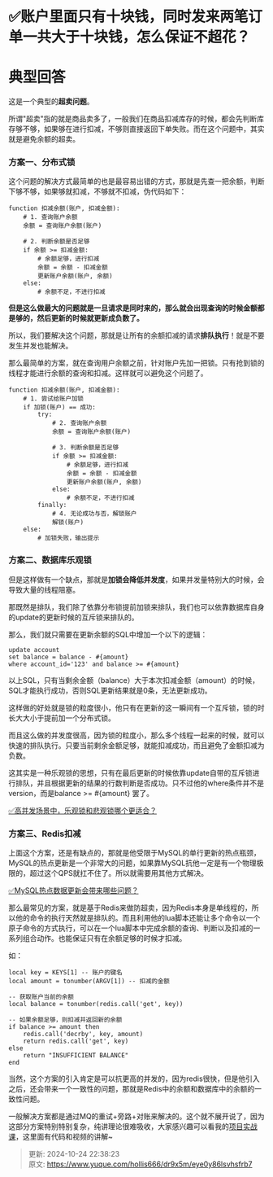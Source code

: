 # ✅账户里面只有十块钱，同时发来两笔订单一共大于十块钱，怎么保证不超花？

# 典型回答


这是一个典型的**超卖问题**。



所谓"超卖"指的就是商品卖多了，一般我们在商品扣减库存的时候，都会先判断库存够不够，如果够在进行扣减，不够则直接返回下单失败。而在这个问题中，其实就是避免余额的超卖。



### 方案一、分布式锁


这个问题的解决方式最简单的也是最容易出错的方式，那就是先查一把余额，判断下够不够，如果够就扣减，不够就不扣减，伪代码如下：



```plain
function 扣减余额(账户, 扣减金额):
    # 1. 查询账户余额
    余额 = 查询账户余额(账户)

    # 2. 判断余额是否足够
    if 余额 >= 扣减金额:
        # 余额足够，进行扣减
        余额 = 余额 - 扣减金额
        更新账户余额(账户, 余额)
    else:
        # 余额不足，不进行扣减

```



**但是这么做最大的问题就是一旦请求是同时来的，那么就会出现查询的时候金额都是够的，然后更新的时候就更新成负数了。**



所以，我们要解决这个问题，那就是让所有的余额扣减的请求**排队执行**！就是不要发生并发也能解决。



那么最简单的方案，就在查询用户余额之前，针对账户先加一把锁。只有抢到锁的线程才能进行余额的查询和扣减。这样就可以避免这个问题了。



```plain
function 扣减余额(账户, 扣减金额):
    # 1. 尝试给账户加锁
    if 加锁(账户) == 成功:
        try:
            # 2. 查询账户余额
            余额 = 查询账户余额(账户)

            # 3. 判断余额是否足够
            if 余额 >= 扣减金额:
                # 余额足够，进行扣减
                余额 = 余额 - 扣减金额
                更新账户余额(账户, 余额)
            else:
                # 余额不足，不进行扣减
        finally:
            # 4. 无论成功与否，解锁账户
            解锁(账户)
    else:
        # 加锁失败，输出提示
```



### 方案二、数据库乐观锁


但是这样做有一个缺点，那就是**加锁会降低并发度**，如果并发量特别大的时候，会导致大量的线程阻塞。



那既然是排队，我们除了依靠分布锁提前加锁来排队，我们也可以依靠数据库自身的update的更新时候的互斥锁来排队的。



那么，我们就只需要在更新余额的SQL中增加一个以下的逻辑：



```plain
update account 
set balance = balance - #{amount} 
where account_id='123' and balance >= #{amount} 
```



以上SQL，只有当剩余金额（balance）大于本次扣减金额（amount）的时候，SQL才能执行成功，否则SQL更新结果就是0条，无法更新成功。



这样做的好处就是锁的粒度很小，他只有在更新的这一瞬间有一个互斥锁，锁的时长大大小于提前加一个分布式锁。



而且这么做的并发度很高，因为锁的粒度小，那么多个线程一起来的时候，就可以快速的排队执行。只要当前剩余金额足够，就能扣减成功，而且避免了金额扣减为负数。



这其实是一种乐观锁的思想，只有在最后更新的时候依靠update自带的互斥锁进行排队，并且根据更新的结果的行数判断是否成功。只不过他的where条件并不是version，而是balance >= #{amount} 罢了。



[✅高并发场景中，乐观锁和悲观锁哪个更适合？](https://www.yuque.com/hollis666/dr9x5m/kzkm89bnr0fzdeyi)



### 方案三、Redis扣减


上面这个方案，还是有缺点的，那就是他受限于MySQL的单行更新的热点瓶颈，MySQL的热点更新是一个非常大的问题，如果靠MySQL抗他一定是有一个物理极限的，超过这个QPS就扛不住了。所以就需要用其他方式解决。



[✅MySQL热点数据更新会带来哪些问题？](https://www.yuque.com/hollis666/dr9x5m/gccycd2mvmpthq1s)



那么最常见的方案，就是基于Redis来做防超卖，因为Redis本身是单线程的，所以他的命令的执行天然就是排队的。而且利用他的lua脚本还能让多个命令以一个原子命令的方式执行，可以在一个lua脚本中完成余额的查询、判断以及扣减的一系列组合动作。也能保证只有在余额足够的时候才扣减。



如：



```plain
local key = KEYS[1] -- 账户的键名
local amount = tonumber(ARGV[1]) -- 扣减的金额

-- 获取账户当前的余额
local balance = tonumber(redis.call('get', key))

-- 如果余额足够，则扣减并返回新的余额
if balance >= amount then
    redis.call('decrby', key, amount)
    return redis.call('get', key)
else
    return "INSUFFICIENT BALANCE"
end

```



当然，这个方案的引入肯定是可以抗更高的并发的，因为redis很快，但是他引入之后，还会带来一个一致性的问题，那就是Redis中的余额和数据库中的余额的一致性问题。



一般解决方案都是通过MQ的重试+旁路+对账来解决的。这个就不展开说了，因为这部分方案特别特别复杂，纯讲理论很难吸收，大家感兴趣可以看我的[项目实战课](https://www.yuque.com/hollis666/dr9x5m/dgolk0cckpb94sia)，这里面有代码和视频的讲解~





> 更新: 2024-10-24 22:38:23  
> 原文: <https://www.yuque.com/hollis666/dr9x5m/eye0y86lsvhsfrb7>